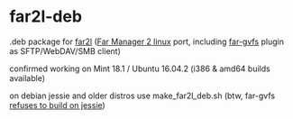 # far2l-deb
.deb package for [far2l](https://github.com/elfmz/far2l) ([Far Manager 2 linux](http://www.farmanager.com/index.php?l=en) port, including [far-gvfs](https://github.com/cycleg/far-gvfs) plugin as SFTP/WebDAV/SMB client)

confirmed working on Mint 18.1 / Ubuntu 16.04.2 (i386 & amd64 builds available)

on debian jessie and older distros use make_far2l_deb.sh (btw, far-gvfs [refuses to build on jessie](https://github.com/cycleg/far-gvfs/issues/20))

